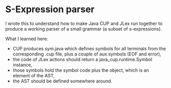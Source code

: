 # S-Expression parser

I wrote this to understand how to make Java CUP and JLex run together
to produce a working parser of a small grammar (a subset of
s-expressions).

What I learned here:

- CUP produces sym.java which defines symbols for all terminals from
  the corresponding .cup file, plus a couple of aux symbols (EOF and error),
- the code of JLex actions should return a java_cup.runtime.Symbol instance,
- those symbols hold the symbol code plus the object, which is an
  element of the AST,
- the AST should be defined somewhere around.
